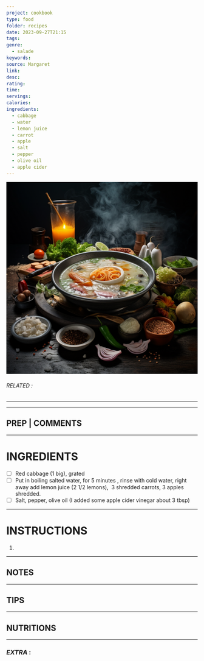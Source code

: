 ```yaml
---
project: cookbook
type: food
folder: recipes
date: 2023-09-27T21:15
tags: 
genre:
  - salade
keywords: 
source: Margaret
link: 
desc: 
rating: 
time: 
servings: 
calories: 
ingredients:
  - cabbage
  - water
  - lemon juice
  - carrot
  - apple
  - salt
  - pepper
  - olive oil
  - apple cider
---
```


![IMAGE](_default.png)

###### *RELATED* : 
---


---
## PREP | COMMENTS



---
# INGREDIENTS

- [ ] Red cabbage (1 big), grated
- [ ] Put in boiling salted water, for 5 minutes , rinse with cold water, right away add lemon juice (2 1/2 lemons),  3 shredded carrots, 3 apples shredded.
- [ ] Salt, pepper, olive oil (I added some apple cider vinegar about 3 tbsp)

---
# INSTRUCTIONS

1. 

---
## NOTES



---
## TIPS



---
## NUTRITIONS



---
### *EXTRA* :



